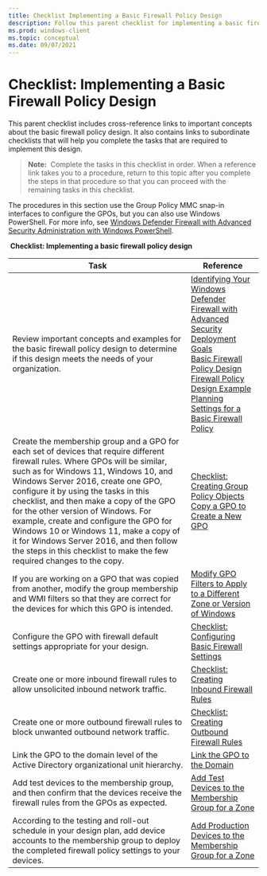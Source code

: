 ```yaml
---
title: Checklist Implementing a Basic Firewall Policy Design 
description: Follow this parent checklist for implementing a basic firewall policy design to ensure successful implementation.
ms.prod: windows-client
ms.topic: conceptual
ms.date: 09/07/2021
---
```


# Checklist: Implementing a Basic Firewall Policy Design


This parent checklist includes cross-reference links to important concepts about the basic firewall policy design. It also contains links to subordinate checklists that will help you complete the tasks that are required to implement this design.

>**Note:**  Complete the tasks in this checklist in order. When a reference link takes you to a procedure, return to this topic after you complete the steps in that procedure so that you can proceed with the remaining tasks in this checklist.

The procedures in this section use the Group Policy MMC snap-in interfaces to configure the GPOs, but you can also use Windows PowerShell. For more info, see [Windows Defender Firewall with Advanced Security Administration with Windows PowerShell](windows-firewall-with-advanced-security-administration-with-windows-powershell.md).

 **Checklist: Implementing a basic firewall policy design**

| Task | Reference |
| - | - |
| Review important concepts and examples for the basic firewall policy design to determine if this design meets the needs of your organization. | [Identifying Your Windows Defender Firewall with Advanced Security Deployment Goals](identifying-your-windows-firewall-with-advanced-security-deployment-goals.md)<br/>[Basic Firewall Policy Design](basic-firewall-policy-design.md)<br/>[Firewall Policy Design Example](firewall-policy-design-example.md)<br/>[Planning Settings for a Basic Firewall Policy](planning-settings-for-a-basic-firewall-policy.md)| 
| Create the membership group and a GPO for each set of devices that require different firewall rules. Where GPOs will be similar, such as for Windows 11, Windows 10, and Windows Server 2016, create one GPO, configure it by using the tasks in this checklist, and then make a copy of the GPO for the other version of Windows. For example, create and configure the GPO for Windows 10 or Windows 11, make a copy of it for Windows Server 2016, and then follow the steps in this checklist to make the few required changes to the copy. | [Checklist: Creating Group Policy Objects](checklist-creating-group-policy-objects.md)<br/>[Copy a GPO to Create a New GPO](copy-a-gpo-to-create-a-new-gpo.md)| 
| If you are working on a GPO that was copied from another, modify the group membership and WMI filters so that they are correct for the devices for which this GPO is intended.| [Modify GPO Filters to Apply to a Different Zone or Version of Windows](modify-gpo-filters-to-apply-to-a-different-zone-or-version-of-windows.md)| 
| Configure the GPO with firewall default settings appropriate for your design.| [Checklist: Configuring Basic Firewall Settings](checklist-configuring-basic-firewall-settings.md)| 
| Create one or more inbound firewall rules to allow unsolicited inbound network traffic.| [Checklist: Creating Inbound Firewall Rules](checklist-creating-inbound-firewall-rules.md)| 
| Create one or more outbound firewall rules to block unwanted outbound network traffic. | [Checklist: Creating Outbound Firewall Rules](checklist-creating-outbound-firewall-rules.md)| 
| Link the GPO to the domain level of the Active Directory organizational unit hierarchy.| [Link the GPO to the Domain](link-the-gpo-to-the-domain.md)| 
| Add test devices to the membership group, and then confirm that the devices receive the firewall rules from the GPOs as expected.| [Add Test Devices to the Membership Group for a Zone](add-test-devices-to-the-membership-group-for-a-zone.md)|
| According to the testing and roll-out schedule in your design plan, add device accounts to the membership group to deploy the completed firewall policy settings to your devices. | [Add Production Devices to the Membership Group for a Zone](add-production-devices-to-the-membership-group-for-a-zone.md)| 
